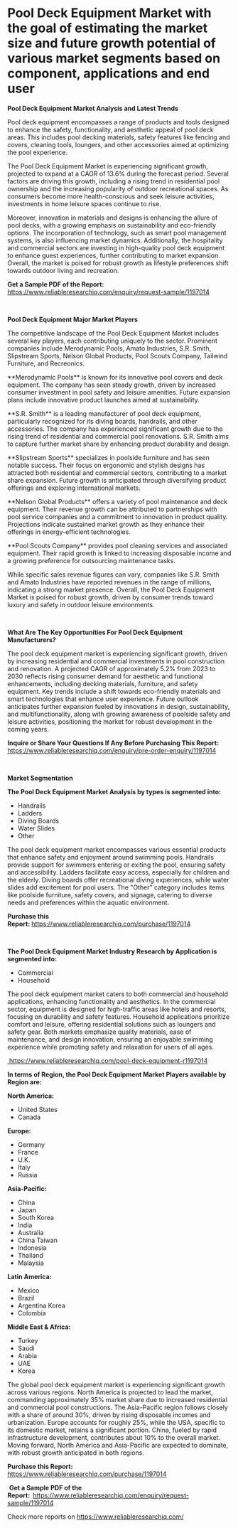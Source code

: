 <p><h1>Pool Deck Equipment Market with the goal of estimating the market size and future growth potential of various market segments based on component, applications and end user</h1></p><p><strong>Pool Deck Equipment Market Analysis and Latest Trends</strong></p>
<p><p>Pool deck equipment encompasses a range of products and tools designed to enhance the safety, functionality, and aesthetic appeal of pool deck areas. This includes pool decking materials, safety features like fencing and covers, cleaning tools, loungers, and other accessories aimed at optimizing the pool experience.</p><p>The Pool Deck Equipment Market is experiencing significant growth, projected to expand at a CAGR of 13.6% during the forecast period. Several factors are driving this growth, including a rising trend in residential pool ownership and the increasing popularity of outdoor recreational spaces. As consumers become more health-conscious and seek leisure activities, investments in home leisure spaces continue to rise.</p><p>Moreover, innovation in materials and designs is enhancing the allure of pool decks, with a growing emphasis on sustainability and eco-friendly options. The incorporation of technology, such as smart pool management systems, is also influencing market dynamics. Additionally, the hospitality and commercial sectors are investing in high-quality pool deck equipment to enhance guest experiences, further contributing to market expansion. Overall, the market is poised for robust growth as lifestyle preferences shift towards outdoor living and recreation.</p></p>
<p><strong>Get a Sample PDF of the Report:&nbsp;</strong> <a href="https://www.reliableresearchiq.com/enquiry/request-sample/1197014?utm_campaign=3097&utm_medium=2&utm_source=Github&utm_content=ia&utm_term=10042025&utm_id=pool-deck-equipment">https://www.reliableresearchiq.com/enquiry/request-sample/1197014</a></p>
<p>&nbsp;</p>
<p><strong>Pool Deck Equipment Major Market Players</strong></p>
<p><p>The competitive landscape of the Pool Deck Equipment Market includes several key players, each contributing uniquely to the sector. Prominent companies include Merodynamic Pools, Amato Industries, S.R. Smith, Slipstream Sports, Nelson Global Products, Pool Scouts Company, Tailwind Furniture, and Recreonics.</p><p>**Merodynamic Pools** is known for its innovative pool covers and deck equipment. The company has seen steady growth, driven by increased consumer investment in pool safety and leisure amenities. Future expansion plans include innovative product launches aimed at sustainability.</p><p>**S.R. Smith** is a leading manufacturer of pool deck equipment, particularly recognized for its diving boards, handrails, and other accessories. The company has experienced significant growth due to the rising trend of residential and commercial pool renovations. S.R. Smith aims to capture further market share by enhancing product durability and design.</p><p>**Slipstream Sports** specializes in poolside furniture and has seen notable success. Their focus on ergonomic and stylish designs has attracted both residential and commercial sectors, contributing to a market share expansion. Future growth is anticipated through diversifying product offerings and exploring international markets.</p><p>**Nelson Global Products** offers a variety of pool maintenance and deck equipment. Their revenue growth can be attributed to partnerships with pool service companies and a commitment to innovation in product quality. Projections indicate sustained market growth as they enhance their offerings in energy-efficient technologies.</p><p>**Pool Scouts Company** provides pool cleaning services and associated equipment. Their rapid growth is linked to increasing disposable income and a growing preference for outsourcing maintenance tasks.</p><p>While specific sales revenue figures can vary, companies like S.R. Smith and Amato Industries have reported revenues in the range of millions, indicating a strong market presence. Overall, the Pool Deck Equipment Market is poised for robust growth, driven by consumer trends toward luxury and safety in outdoor leisure environments.</p></p>
<p>&nbsp;</p>
<p><strong>What Are The Key Opportunities For Pool Deck Equipment Manufacturers?</strong></p>
<p><p>The pool deck equipment market is experiencing significant growth, driven by increasing residential and commercial investments in pool construction and renovation. A projected CAGR of approximately 5.2% from 2023 to 2030 reflects rising consumer demand for aesthetic and functional enhancements, including decking materials, furniture, and safety equipment. Key trends include a shift towards eco-friendly materials and smart technologies that enhance user experience. Future outlook anticipates further expansion fueled by innovations in design, sustainability, and multifunctionality, along with growing awareness of poolside safety and leisure activities, positioning the market for robust development in the coming years.</p></p>
<p><strong>Inquire or Share Your Questions If Any Before Purchasing This Report:</strong> <a href="https://www.reliableresearchiq.com/enquiry/pre-order-enquiry/1197014?utm_campaign=3097&utm_medium=2&utm_source=Github&utm_content=ia&utm_term=10042025&utm_id=pool-deck-equipment">https://www.reliableresearchiq.com/enquiry/pre-order-enquiry/1197014</a></p>
<p>&nbsp;</p>
<p><strong>Market Segmentation</strong></p>
<p><strong>The Pool Deck Equipment Market Analysis by types is segmented into:</strong></p>
<p><ul><li>Handrails</li><li>Ladders</li><li>Diving Boards</li><li>Water Slides</li><li>Other</li></ul></p>
<p><p>The pool deck equipment market encompasses various essential products that enhance safety and enjoyment around swimming pools. Handrails provide support for swimmers entering or exiting the pool, ensuring safety and accessibility. Ladders facilitate easy access, especially for children and the elderly. Diving boards offer recreational diving experiences, while water slides add excitement for pool users. The "Other" category includes items like poolside furniture, safety covers, and signage, catering to diverse needs and preferences within the aquatic environment.</p></p>
<p><strong>Purchase this Report:&nbsp;</strong><a href="https://www.reliableresearchiq.com/purchase/1197014?utm_campaign=3097&utm_medium=2&utm_source=Github&utm_content=ia&utm_term=10042025&utm_id=pool-deck-equipment">https://www.reliableresearchiq.com/purchase/1197014</a></p>
<p>&nbsp;</p>
<p><strong>The Pool Deck Equipment Market Industry Research by Application is segmented into:</strong></p>
<p><ul><li>Commercial</li><li>Household</li></ul></p>
<p><p>The pool deck equipment market caters to both commercial and household applications, enhancing functionality and aesthetics. In the commercial sector, equipment is designed for high-traffic areas like hotels and resorts, focusing on durability and safety features. Household applications prioritize comfort and leisure, offering residential solutions such as loungers and safety gear. Both markets emphasize quality materials, ease of maintenance, and design innovation, ensuring an enjoyable swimming experience while promoting safety and relaxation for users of all ages.</p></p>
<p><a href="https://www.reliableresearchiq.com/pool-deck-equipment-r1197014?utm_campaign=3097&utm_medium=2&utm_source=Github&utm_content=ia&utm_term=10042025&utm_id=pool-deck-equipment">&nbsp;https://www.reliableresearchiq.com/pool-deck-equipment-r1197014</a></p>
<p><strong>In terms of Region, the Pool Deck Equipment Market Players available by Region are:</strong></p>
<p>
    <p> <strong> North America: </strong>
        <ul>
            <li>United States</li>
            <li>Canada</li>
        </ul>
        </p> 
    <p> <strong> Europe: </strong>
        <ul>
            <li>Germany</li>
            <li>France</li>
            <li>U.K.</li>
            <li>Italy</li>
            <li>Russia</li>
        </ul>
        </p> 
    <p> <strong> Asia-Pacific: </strong>
        <ul>
            <li>China</li>
            <li>Japan</li>
            <li>South Korea</li>
            <li>India</li>
            <li>Australia</li>
            <li>China Taiwan</li>
            <li>Indonesia</li>
            <li>Thailand</li>
            <li>Malaysia</li>
        </ul>
        </p> 
    <p> <strong> Latin America: </strong>
        <ul>
            <li>Mexico</li>
            <li>Brazil</li>
            <li>Argentina Korea</li>
            <li>Colombia</li>
        </ul>
        </p> 
    <p> <strong> Middle East & Africa: </strong>
        <ul>
            <li>Turkey</li>
            <li>Saudi</li>
            <li>Arabia</li>
            <li>UAE</li>
            <li>Korea</li>
        </ul>
    </p>
    </p>
<p><p>The global pool deck equipment market is experiencing significant growth across various regions. North America is projected to lead the market, commanding approximately 35% market share due to increased residential and commercial pool constructions. The Asia-Pacific region follows closely with a share of around 30%, driven by rising disposable incomes and urbanization. Europe accounts for roughly 25%, while the USA, specific to its domestic market, retains a significant portion. China, fueled by rapid infrastructure development, contributes about 10% to the overall market. Moving forward, North America and Asia-Pacific are expected to dominate, with robust growth anticipated in both regions.</p></p>
<p><strong>Purchase this Report: </strong><a href="https://www.reliableresearchiq.com/purchase/1197014?utm_campaign=3097&utm_medium=2&utm_source=Github&utm_content=ia&utm_term=10042025&utm_id=pool-deck-equipment">https://www.reliableresearchiq.com/purchase/1197014</a></p>
<p>&nbsp;<strong>Get a Sample PDF of the Report:&nbsp;&nbsp;</strong><a href="https://www.reliableresearchiq.com/enquiry/request-sample/1197014?utm_campaign=3097&utm_medium=2&utm_source=Github&utm_content=ia&utm_term=10042025&utm_id=pool-deck-equipment">https://www.reliableresearchiq.com/enquiry/request-sample/1197014</a></p>
<p><strong></strong></p>
<p>Check more reports on <a href="https://www.reliableresearchiq.com/?utm_campaign=3097&utm_medium=2&utm_source=Github&utm_content=ia&utm_term=10042025&utm_id=pool-deck-equipment">https://www.reliableresearchiq.com/</a></p>